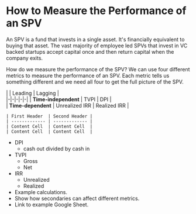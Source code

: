 # How to Measure the Performance of an SPV

An SPV is a fund that invests in a single asset. It's financially equivalent to buying that asset. The vast majority of employee led SPVs that invest in VC backed startups accept capital once and then return capital when the company exits.

How do we measure the performance of the SPV? We can use four different metrics to measure the performance of an SPV. Each metric tells us something different and we need all four to get the full picture of the SPV. 


|   |  Leading |  Lagging |   
|-|-|-|-|-|
| **Time-independent**  | TVPI  | DPI  |   
| **Time-dependent**  | Unrealized IRR | Realized IRR  |   

```gherkin
| First Header  | Second Header |
| ------------- | ------------- |
| Content Cell  | Content Cell  |
| Content Cell  | Content Cell  |
```


-   DPI
    -   cash out divided by cash in
-   TVPI
    -   Gross
    -   Net
-   IRR
    -   Unrealized
    -   Realized
-   Example calculations.
-   Show how secondaries can affect different metrics.
-   Link to example Google Sheet.
<!--stackedit_data:
eyJoaXN0b3J5IjpbMTEyODE0NDc4MiwxMjM5NzUzMTg0LC0xMz
M1MDA0MDgwXX0=
-->